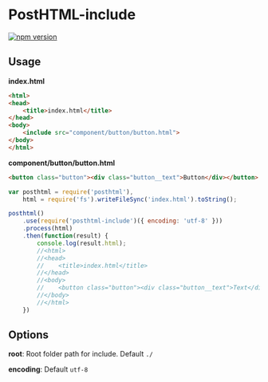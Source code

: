 # PostHTML-include
[![npm version](https://badge.fury.io/js/posthtml-include.svg)](http://badge.fury.io/js/posthtml-include)

## Usage

__index.html__
```html
<html>
<head>
    <title>index.html</title>
</head>
<body>
    <include src="component/button/button.html">
</body>
</html>
```

__component/button/button.html__
```html
<button class="button"><div class="button__text">Button</div></button>
```

```javascript
var posthtml = require('posthtml'),
    html = require('fs').writeFileSync('index.html').toString();

posthtml()
    .use(require('posthtml-include')({ encoding: 'utf-8' }))
    .process(html)
    .then(function(result) {
        console.log(result.html);
        //<html>
        //<head>
        //    <title>index.html</title>
        //</head>
        //<body>
        //    <button class="button"><div class="button__text">Text</div></button>
        //</body>
        //</html>
    })
```

## Options

__root__: Root folder path for include. Default `./`

__encoding__: Default `utf-8`
